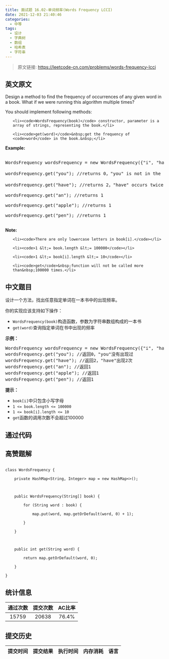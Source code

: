 ```yaml
---
title: 面试题 16.02-单词频率(Words Frequency LCCI)
date: 2021-12-03 21:40:46
categories:
  - 中等
tags:
  - 设计
  - 字典树
  - 数组
  - 哈希表
  - 字符串
---
```


> 原文链接: https://leetcode-cn.com/problems/words-frequency-lcci


## 英文原文
<div><p>Design a method to find the frequency of occurrences of any given word in a book. What if we were running this algorithm multiple times?</p>

<p>You should implement following methods:</p>

<ul>
	<li><code>WordsFrequency(book)</code> constructor, parameter is a array of strings, representing the book.</li>
	<li><code>get(word)</code>&nbsp;get the frequency of <code>word</code> in the book.&nbsp;</li>
</ul>

<p><strong>Example: </strong></p>

<pre>
WordsFrequency wordsFrequency = new WordsFrequency({&quot;i&quot;, &quot;have&quot;, &quot;an&quot;, &quot;apple&quot;, &quot;he&quot;, &quot;have&quot;, &quot;a&quot;, &quot;pen&quot;});
wordsFrequency.get(&quot;you&quot;); //returns 0，&quot;you&quot; is not in the book
wordsFrequency.get(&quot;have&quot;); //returns 2，&quot;have&quot; occurs twice in the book
wordsFrequency.get(&quot;an&quot;); //returns 1
wordsFrequency.get(&quot;apple&quot;); //returns 1
wordsFrequency.get(&quot;pen&quot;); //returns 1
</pre>

<p><strong>Note: </strong></p>

<ul>
	<li><code>There are only lowercase letters in book[i].</code></li>
	<li><code>1 &lt;= book.length &lt;= 100000</code></li>
	<li><code>1 &lt;= book[i].length &lt;= 10</code></li>
	<li><code>get</code>&nbsp;function will not be called more than&nbsp;100000 times.</li>
</ul>
</div>

## 中文题目
<div><p>设计一个方法，找出任意指定单词在一本书中的出现频率。</p>

<p>你的实现应该支持如下操作：</p>

<ul>
	<li><code>WordsFrequency(book)</code>构造函数，参数为字符串数组构成的一本书</li>
	<li><code>get(word)</code>查询指定单词在书中出现的频率</li>
</ul>

<p><strong>示例：</strong></p>

<pre>WordsFrequency wordsFrequency = new WordsFrequency({&quot;i&quot;, &quot;have&quot;, &quot;an&quot;, &quot;apple&quot;, &quot;he&quot;, &quot;have&quot;, &quot;a&quot;, &quot;pen&quot;});
wordsFrequency.get(&quot;you&quot;); //返回0，&quot;you&quot;没有出现过
wordsFrequency.get(&quot;have&quot;); //返回2，&quot;have&quot;出现2次
wordsFrequency.get(&quot;an&quot;); //返回1
wordsFrequency.get(&quot;apple&quot;); //返回1
wordsFrequency.get(&quot;pen&quot;); //返回1
</pre>

<p><strong>提示：</strong></p>

<ul>
	<li><code>book[i]</code>中只包含小写字母</li>
	<li><code>1 &lt;= book.length &lt;= 100000</code></li>
	<li><code>1 &lt;= book[i].length &lt;= 10</code></li>
	<li><code>get</code>函数的调用次数不会超过100000</li>
</ul>
</div>

## 通过代码
<RecoDemo>
</RecoDemo>


## 高赞题解
```
class WordsFrequency {
    private HashMap<String, Integer> map = new HashMap<>();

    public WordsFrequency(String[] book) {
        for (String word : book) {
            map.put(word, map.getOrDefault(word, 0) + 1);
        }
    }

    public int get(String word) {
        return map.getOrDefault(word, 0);
    }
}
```


## 统计信息
| 通过次数 | 提交次数 | AC比率 |
| :------: | :------: | :------: |
|    15759    |    20638    |   76.4%   |

## 提交历史
| 提交时间 | 提交结果 | 执行时间 |  内存消耗  | 语言 |
| :------: | :------: | :------: | :--------: | :--------: |
